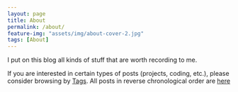 ```yaml
---
layout: page
title: About
permalink: /about/
feature-img: "assets/img/about-cover-2.jpg"
tags: [About]
---
```


I put on this blog all kinds of stuff that are worth recording to me.   

If you are interested in certain types of posts (projects, coding, etc.), please consider browsing by [Tags](https://zhang-haipeng.github.io/tags/). All posts in reverse chronological order are [here](https://zhang-haipeng.github.io)


 
